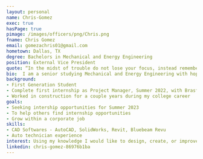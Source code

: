 ```yaml
---
layout: personal
name: Chris-Gomez
exec: true
hasPage: true
pimage: /images/officers/png/Chris.png
fname: Chris Gomez
email: gomezachris01@gmail.com
hometown: Dallas, TX
degree: Bachelors in Mechanical and Energy Engineering 
position: External Vice President
quote: “In the midst of trouble do not lose your focus, instead remember why you are doing what you are doing and proceed towards the goal.”
bio:  I am a senior studying Mechanical and Energy Engineering with hopes of going into the aerospace, or automotive, industry as a designer to improve existing models. I’d consider myself a well-rounded individual that seeks to help others since I was once someone without a clue of what I wanted to do. As the Vice President of External Affairs, my goal is to seek out as many external resources to bring back to our chapter so that all of our members can be better prepared for and learn of all the internship/job opportunities there are.
background: 
- First Generation Student
- Complete first internship as Project Manager, Summer 2022, with Brasfield & Gorrie, LCC
- Worked in construction for a couple years during my college career
goals:
- Seeking intership opportunities for Summer 2023
- To help others find internship opportunities
- Grow within a corporate job
skills:
- CAD Softwares - AutoCAD, SolidWorks, Revit, Bluebeam Revu
- Auto technician experience
interest: Using my knowledge I would like to design, create, or improve a new mechanism to solve current problems.
linkedin: chris-gomez-86976b1ba
---
```

